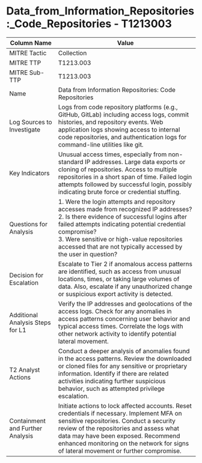 # Data_from_Information_Repositories:_Code_Repositories - T1213003

| Column Name | Value |
|-------------|-------|
| MITRE Tactic | Collection |
| MITRE TTP | T1213.003 |
| MITRE Sub-TTP | T1213.003 |
| Name | Data from Information Repositories: Code Repositories |
| Log Sources to Investigate | Logs from code repository platforms (e.g., GitHub, GitLab) including access logs, commit histories, and repository events. Web application logs showing access to internal code repositories, and authentication logs for command-line utilities like git. |
| Key Indicators | Unusual access times, especially from non-standard IP addresses. Large data exports or cloning of repositories. Access to multiple repositories in a short span of time. Failed login attempts followed by successful login, possibly indicating brute force or credential stuffing. |
| Questions for Analysis | 1. Were the login attempts and repository accesses made from recognized IP addresses?<br>2. Is there evidence of successful logins after failed attempts indicating potential credential compromise?<br>3. Were sensitive or high-value repositories accessed that are not typically accessed by the user in question? |
| Decision for Escalation | Escalate to Tier 2 if anomalous access patterns are identified, such as access from unusual locations, times, or taking large volumes of data. Also, escalate if any unauthorized change or suspicious export activity is detected. |
| Additional Analysis Steps for L1 | Verify the IP addresses and geolocations of the access logs. Check for any anomalies in access patterns concerning user behavior and typical access times. Correlate the logs with other network activity to identify potential lateral movement. |
| T2 Analyst Actions | Conduct a deeper analysis of anomalies found in the access patterns. Review the downloaded or cloned files for any sensitive or proprietary information. Identify if there are related activities indicating further suspicious behavior, such as attempted privilege escalation. |
| Containment and Further Analysis | Initiate actions to lock affected accounts. Reset credentials if necessary. Implement MFA on sensitive repositories. Conduct a security review of the repositories and assess what data may have been exposed. Recommend enhanced monitoring on the network for signs of lateral movement or further compromise. |
